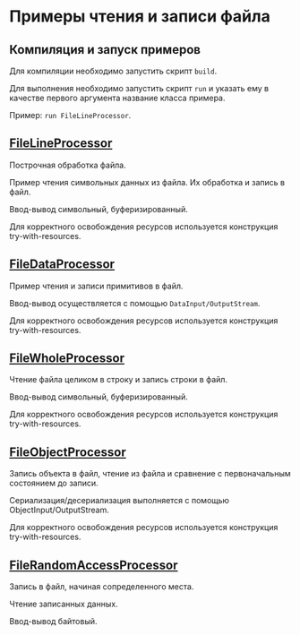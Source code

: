 # Примеры чтения и записи файла

## Компиляция и запуск примеров

Для компиляции необходимо запустить скрипт `build`.

Для выполнения необходимо запустить скрипт `run` и указать ему в качестве первого аргумента название класса примера.

Пример: `run FileLineProcessor`.

## [FileLineProcessor][FileLineProcessor]

Построчная обработка файла.

Пример чтения символьных данных из файла. Их обработка и запись в файл.

Ввод-вывод символьный, буферизированный.

Для корректного освобождения ресурсов используется конструкция try-with-resources.

## [FileDataProcessor][FileDataProcessor]

Пример чтения и записи примитивов в файл.

Ввод-вывод осуществляется с помощью `DataInput/OutputStream`.

Для корректного освобождения ресурсов  используется конструкция try-with-resources.

## [FileWholeProcessor][FileWholeProcessor]

Чтение файла целиком в строку и запись строки в файл.

Ввод-вывод символьный, буферизированный.

Для корректного освобождения ресурсов используется конструкция try-with-resources.

## [FileObjectProcessor][FileObjectProcessor]

Запись объекта в файл, чтение из файла и сравнение с первоначальным состоянием до записи.

Сериализация/десериализация выполняется с помощью ObjectInput/OutputStream.

Для корректного освобождения ресурсов используется конструкция try-with-resources.

## [FileRandomAccessProcessor][FileRandomAccessProcessor]

Запись в файл, начиная сопределенного места.

Чтение записанных данных.

Ввод-вывод байтовый.

[FileLineProcessor]: https://github.com/rumter/Java-Samples/blob/master/IO/FileProcessor/src/ru/rumter/samples/io/fileprocessor/FileLineProcessor.java

[FileDataProcessor]: https://github.com/rumter/Java-Samples/blob/master/IO/FileProcessor/src/ru/rumter/samples/io/fileprocessor/FileDataProcessor.java

[FileWholeProcessor]: https://github.com/rumter/Java-Samples/blob/master/IO/FileProcessor/src/ru/rumter/samples/io/fileprocessor/FileWholeProcessor.java

[FileObjectProcessor]: https://github.com/rumter/Java-Samples/blob/master/IO/FileProcessor/src/ru/rumter/samples/io/fileprocessor/FileObjectProcessor.java

[FileRandomAccessProcessor]: https://github.com/rumter/Java-Samples/blob/master/IO/FileProcessor/src/ru/rumter/samples/io/fileprocessor/FileRandomAccessProcessor.java